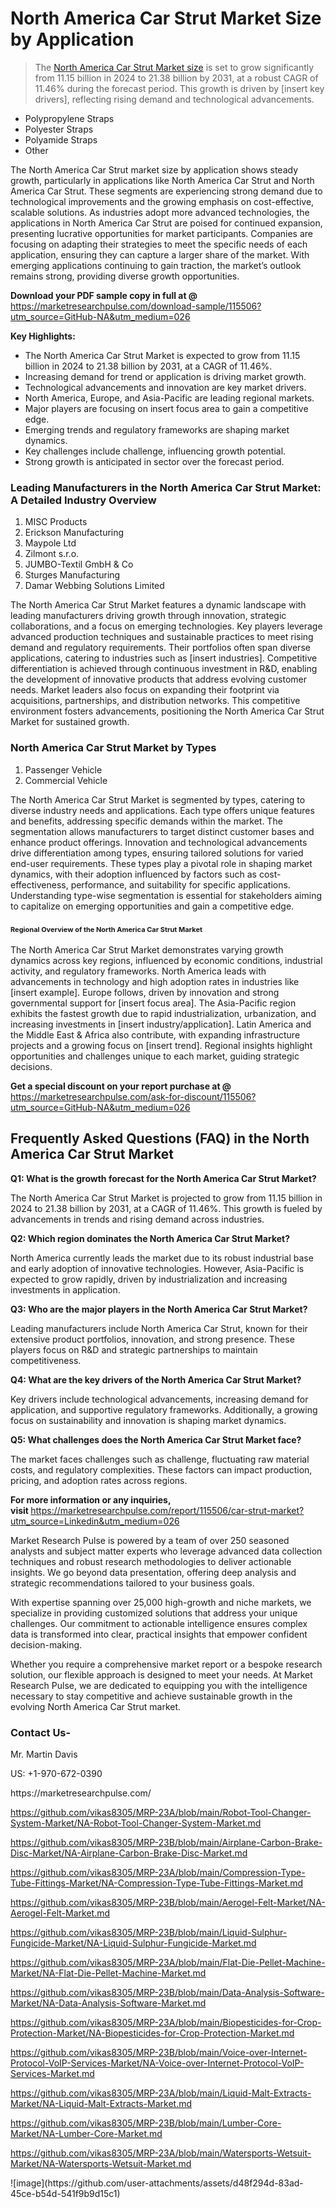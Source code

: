 
<h1>North America Car Strut Market&nbsp;Size by Application</h1><blockquote><p>The <a href="https://marketresearchpulse.com/download-sample/115506?utm_source=GitHub-NA&amp;utm_medium=026">North America Car Strut Market size</a> is set to grow significantly from 11.15 billion in 2024 to 21.38 billion by 2031, at a robust CAGR of 11.46% during the forecast period. This growth is driven by [insert key drivers], reflecting rising demand and technological advancements.</p></blockquote><ul><li>Polypropylene Straps<li> Polyester Straps<li> Polyamide Straps<li> Other</li></ul><p>The North America Car Strut market size by application shows steady growth, particularly in applications like North America Car Strut and North America Car Strut. These segments are experiencing strong demand due to technological improvements and the growing emphasis on cost-effective, scalable solutions. As industries adopt more advanced technologies, the applications in North America Car Strut are poised for continued expansion, presenting lucrative opportunities for market participants. Companies are focusing on adapting their strategies to meet the specific needs of each application, ensuring they can capture a larger share of the market. With emerging applications continuing to gain traction, the market’s outlook remains strong, providing diverse growth opportunities.</p><p><strong>Download your PDF sample copy in full at @ </strong><a href="https://marketresearchpulse.com/download-sample/115506?utm_source=GitHub-NA&amp;utm_medium=026">https://marketresearchpulse.com/download-sample/115506?utm_source=GitHub-NA&amp;utm_medium=026</a></p><p><strong>Key Highlights: </strong></p><ul><li>The North America Car Strut Market is expected to grow from 11.15 billion in 2024 to 21.38 billion by 2031, at a CAGR of 11.46%.</li><li>Increasing demand for trend or application is driving market growth.</li><li>Technological advancements and innovation are key market drivers.</li><li>North America, Europe, and Asia-Pacific are leading regional markets.</li><li>Major players are focusing on insert focus area to gain a competitive edge.</li><li>Emerging trends and regulatory frameworks are shaping market dynamics.</li><li>Key challenges include challenge, influencing growth potential.</li><li>Strong growth is anticipated in sector over the forecast period.</li></ul><h3>Leading Manufacturers in the North America Car Strut Market: A Detailed Industry Overview</h3><ol><li>MISC Products</li><li>Erickson Manufacturing</li><li>Maypole Ltd</li><li>Zilmont s.r.o.</li><li>JUMBO-Textil GmbH & Co</li><li>Sturges Manufacturing</li><li>Damar Webbing Solutions Limited</li></ol><div class="flex max-w-full flex-col flex-grow"><div class="min-h-8 text-message flex w-full flex-col items-end gap-2 whitespace-normal break-words [.text-message+&amp;]:mt-5" dir="auto" data-message-author-role="assistant" data-message-id="fd8432e4-4910-450d-b182-61b7bfb0a01f" data-message-model-slug="gpt-4o"><div class="flex w-full flex-col gap-1 empty:hidden first:pt-[3px]"><div class="markdown prose w-full break-words dark:prose-invert light"><p>The North America Car Strut Market features a dynamic landscape with leading manufacturers driving growth through innovation, strategic collaborations, and a focus on emerging technologies. Key players leverage advanced production techniques and sustainable practices to meet rising demand and regulatory requirements. Their portfolios often span diverse applications, catering to industries such as [insert industries]. Competitive differentiation is achieved through continuous investment in R&amp;D, enabling the development of innovative products that address evolving customer needs. Market leaders also focus on expanding their footprint via acquisitions, partnerships, and distribution networks. This competitive environment fosters advancements, positioning the North America Car Strut Market for sustained growth.</p></div></div></div></div><h3>North America Car Strut Market by Types</h3><ol><li>Passenger Vehicle<li> Commercial Vehicle</li></ol><div class="flex max-w-full flex-col flex-grow"><div class="min-h-8 text-message flex w-full flex-col items-end gap-2 whitespace-normal break-words [.text-message+&amp;]:mt-5" dir="auto" data-message-author-role="assistant" data-message-id="084470be-0bb7-4664-bddf-5156b4f41249" data-message-model-slug="gpt-4o-mini"><div class="flex w-full flex-col gap-1 empty:hidden first:pt-[3px]"><div class="markdown prose w-full break-words dark:prose-invert light"><p>The North America Car Strut Market is segmented by types, catering to diverse industry needs and applications. Each type offers unique features and benefits, addressing specific demands within the market. The segmentation allows manufacturers to target distinct customer bases and enhance product offerings. Innovation and technological advancements drive differentiation among types, ensuring tailored solutions for varied end-user requirements. These types play a pivotal role in shaping market dynamics, with their adoption influenced by factors such as cost-effectiveness, performance, and suitability for specific applications. Understanding type-wise segmentation is essential for stakeholders aiming to capitalize on emerging opportunities and gain a competitive edge.</p></div></div></div></div><h3><span style="font-size: 11px;">Regional Overview of the North America Car Strut Market</span></h3><div class="flex max-w-full flex-col flex-grow"><div class="min-h-8 text-message flex w-full flex-col items-end gap-2 whitespace-normal break-words [.text-message+&amp;]:mt-5" dir="auto" data-message-author-role="assistant" data-message-id="e9038762-ce64-4e30-91c9-9bd413514231" data-message-model-slug="gpt-4o-mini"><div class="flex w-full flex-col gap-1 empty:hidden first:pt-[3px]"><div class="markdown prose w-full break-words dark:prose-invert light"><p>The North America Car Strut Market demonstrates varying growth dynamics across key regions, influenced by economic conditions, industrial activity, and regulatory frameworks. North America leads with advancements in technology and high adoption rates in industries like [insert example]. Europe follows, driven by innovation and strong governmental support for [insert focus area]. The Asia-Pacific region exhibits the fastest growth due to rapid industrialization, urbanization, and increasing investments in [insert industry/application]. Latin America and the Middle East &amp; Africa also contribute, with expanding infrastructure projects and a growing focus on [insert trend]. Regional insights highlight opportunities and challenges unique to each market, guiding strategic decisions.</p></div></div></div></div><p><strong>Get a special discount on your report purchase at @ </strong><a href="https://marketresearchpulse.com/ask-for-discount/115506?utm_source=GitHub-NA&amp;utm_medium=026">https://marketresearchpulse.com/ask-for-discount/115506?utm_source=GitHub-NA&amp;utm_medium=026</a></p><h2>Frequently Asked Questions (FAQ) in the North America Car Strut Market</h2><p><strong>Q1: What is the growth forecast for the North America Car Strut Market?</strong></p><p>The North America Car Strut Market is projected to grow from 11.15 billion in 2024 to 21.38 billion by 2031, at a CAGR of 11.46%. This growth is fueled by advancements in trends and rising demand across industries.</p><p><strong>Q2: Which region dominates the North America Car Strut Market?</strong></p><p>North America currently leads the market due to its robust industrial base and early adoption of innovative technologies. However, Asia-Pacific is expected to grow rapidly, driven by industrialization and increasing investments in application.</p><p><strong>Q3: Who are the major players in the North America Car Strut Market?</strong></p><p>Leading manufacturers include North America Car Strut, known for their extensive product portfolios, innovation, and strong presence. These players focus on R&amp;D and strategic partnerships to maintain competitiveness.</p><p><strong>Q4: What are the key drivers of the North America Car Strut Market?</strong></p><p>Key drivers include technological advancements, increasing demand for application, and supportive regulatory frameworks. Additionally, a growing focus on sustainability and innovation is shaping market dynamics.</p><p><strong>Q5: What challenges does the North America Car Strut Market face?</strong></p><p>The market faces challenges such as challenge, fluctuating raw material costs, and regulatory complexities. These factors can impact production, pricing, and adoption rates across regions.</p><p><strong>For more information or any inquiries, visit&nbsp;</strong><a href="https://marketresearchpulse.com/report/115506/car-strut-market?utm_source=Linkedin&utm_medium=026">https://marketresearchpulse.com/report/115506/car-strut-market?utm_source=Linkedin&utm_medium=026</a></p><p>Market Research Pulse is powered by a team of over 250 seasoned analysts and subject matter experts who leverage advanced data collection techniques and robust research methodologies to deliver actionable insights. We go beyond data presentation, offering deep analysis and strategic recommendations tailored to your business goals.</p><p>With expertise spanning over 25,000 high-growth and niche markets, we specialize in providing customized solutions that address your unique challenges. Our commitment to actionable intelligence ensures complex data is transformed into clear, practical insights that empower confident decision-making.</p><p>Whether you require a comprehensive market report or a bespoke research solution, our flexible approach is designed to meet your needs. At Market Research Pulse, we are dedicated to equipping you with the intelligence necessary to stay competitive and achieve sustainable growth in the evolving North America Car Strut market.</p><h3><strong>Contact Us-</strong></h3><p>Mr. Martin Davis</p><p>US: +1-970-672-0390</p><p>https://marketresearchpulse.com/</p><p><a href="https://github.com/vikas8305/MRP-23A/blob/main/Robot-Tool-Changer-System-Market/NA-Robot-Tool-Changer-System-Market.md">https://github.com/vikas8305/MRP-23A/blob/main/Robot-Tool-Changer-System-Market/NA-Robot-Tool-Changer-System-Market.md</a></p><p><a href="https://github.com/vikas8305/MRP-23B/blob/main/Airplane-Carbon-Brake-Disc-Market/NA-Airplane-Carbon-Brake-Disc-Market.md">https://github.com/vikas8305/MRP-23B/blob/main/Airplane-Carbon-Brake-Disc-Market/NA-Airplane-Carbon-Brake-Disc-Market.md</a></p><p><a href="https://github.com/vikas8305/MRP-23A/blob/main/Compression-Type-Tube-Fittings-Market/NA-Compression-Type-Tube-Fittings-Market.md">https://github.com/vikas8305/MRP-23A/blob/main/Compression-Type-Tube-Fittings-Market/NA-Compression-Type-Tube-Fittings-Market.md</a></p><p><a href="https://github.com/vikas8305/MRP-23B/blob/main/Aerogel-Felt-Market/NA-Aerogel-Felt-Market.md">https://github.com/vikas8305/MRP-23B/blob/main/Aerogel-Felt-Market/NA-Aerogel-Felt-Market.md</a></p><p><a href="https://github.com/vikas8305/MRP-23B/blob/main/Liquid-Sulphur-Fungicide-Market/NA-Liquid-Sulphur-Fungicide-Market.md">https://github.com/vikas8305/MRP-23B/blob/main/Liquid-Sulphur-Fungicide-Market/NA-Liquid-Sulphur-Fungicide-Market.md</a></p><p><a href="https://github.com/vikas8305/MRP-23A/blob/main/Flat-Die-Pellet-Machine-Market/NA-Flat-Die-Pellet-Machine-Market.md">https://github.com/vikas8305/MRP-23A/blob/main/Flat-Die-Pellet-Machine-Market/NA-Flat-Die-Pellet-Machine-Market.md</a></p><p><a href="https://github.com/vikas8305/MRP-23B/blob/main/Data-Analysis-Software-Market/NA-Data-Analysis-Software-Market.md">https://github.com/vikas8305/MRP-23B/blob/main/Data-Analysis-Software-Market/NA-Data-Analysis-Software-Market.md</a></p><p><a href="https://github.com/vikas8305/MRP-23A/blob/main/Biopesticides-for-Crop-Protection-Market/NA-Biopesticides-for-Crop-Protection-Market.md">https://github.com/vikas8305/MRP-23A/blob/main/Biopesticides-for-Crop-Protection-Market/NA-Biopesticides-for-Crop-Protection-Market.md</a></p><p><a href="https://github.com/vikas8305/MRP-23B/blob/main/Voice-over-Internet-Protocol-VoIP-Services-Market/NA-Voice-over-Internet-Protocol-VoIP-Services-Market.md">https://github.com/vikas8305/MRP-23B/blob/main/Voice-over-Internet-Protocol-VoIP-Services-Market/NA-Voice-over-Internet-Protocol-VoIP-Services-Market.md</a></p><p><a href="https://github.com/vikas8305/MRP-23A/blob/main/Liquid-Malt-Extracts-Market/NA-Liquid-Malt-Extracts-Market.md">https://github.com/vikas8305/MRP-23A/blob/main/Liquid-Malt-Extracts-Market/NA-Liquid-Malt-Extracts-Market.md</a></p><p><a href="https://github.com/vikas8305/MRP-23B/blob/main/Lumber-Core-Market/NA-Lumber-Core-Market.md">https://github.com/vikas8305/MRP-23B/blob/main/Lumber-Core-Market/NA-Lumber-Core-Market.md</a></p><p><a href="https://github.com/vikas8305/MRP-23A/blob/main/Watersports-Wetsuit-Market/NA-Watersports-Wetsuit-Market.md">https://github.com/vikas8305/MRP-23A/blob/main/Watersports-Wetsuit-Market/NA-Watersports-Wetsuit-Market.md</a></p>
![image](https://github.com/user-attachments/assets/d48f294d-83ad-45ce-b54d-541f9b9d15c1)
